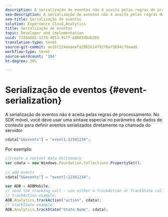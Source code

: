 ```yaml
---
description: A serialização de eventos não é aceita pelas regras de processamento. No SDK móvel, você deve usar uma sintaxe especial no parâmetro de dados de contexto para definir eventos serializados diretamente na chamada do servidor.
seo-description: A serialização de eventos não é aceita pelas regras de processamento. No SDK móvel, você deve usar uma sintaxe especial no parâmetro de dados de contexto para definir eventos serializados diretamente na chamada do servidor.
seo-title: Serialização de eventos
solution: Experience Cloud,Analytics
title: Serialização de eventos
topic: Developer and implementation
uuid: 7220a001-1174-4013-91ff-e8603d8ab265
translation-type: tm+mt
source-git-commit: ae16f224eeaeefa29b2e1479270a72694c79aaa0
workflow-type: tm+mt
source-wordcount: '104'
ht-degree: 30%

---
```



# Serialização de eventos {#event-serialization}

A serialização de eventos não é aceita pelas regras de processamento. No SDK móvel, você deve usar uma sintaxe especial no parâmetro de dados de contexto para definir eventos serializados diretamente na chamada do servidor.

```js
cdata["&&events"] = "event1:12341234";
```

Por exemplo:

```js
//create a context data dictionary 
var cdata = new Windows.Foundation.Collections.PropertySet(); 
 
// add events 
cdata["&&events"] = "event1:12341234"; 
 
var ADB = ADBMobile; 
// send the tracking call - use either a trackAction or TrackState call. 
// trackAction example: 
ADB.Analytics.trackAction("action", cdata); 
// trackState example: 
ADB.Analytics.trackState("State Name", cdata);
```

